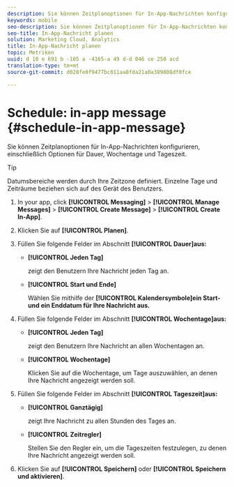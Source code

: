 ```yaml
---
description: Sie können Zeitplanoptionen für In-App-Nachrichten konfigurieren, einschließlich Optionen für Dauer, Wochentage und Tageszeit.
keywords: mobile
seo-description: Sie können Zeitplanoptionen für In-App-Nachrichten konfigurieren, einschließlich Optionen für Dauer, Wochentage und Tageszeit.
seo-title: In-App-Nachricht planen
solution: Marketing Cloud, Analytics
title: In-App-Nachricht planen
topic: Metriken
uuid: d 10 e 691 b -105 a -4165-a 49 d-d 046 ce 250 acd
translation-type: tm+mt
source-git-commit: d028fe0f9477bc011aa8fda21a0a389808df0fce

---
```



# Schedule: in-app message {#schedule-in-app-message}

Sie können Zeitplanoptionen für In-App-Nachrichten konfigurieren, einschließlich Optionen für Dauer, Wochentage und Tageszeit.

>[!TIP]
>
>Datumsbereiche werden durch Ihre Zeitzone definiert. Einzelne Tage und Zeiträume beziehen sich auf des Gerät des Benutzers.

1. In your app, click **[!UICONTROL Messaging]** &gt; **[!UICONTROL Manage Messages]** &gt; **[!UICONTROL Create Message]** &gt; **[!UICONTROL Create In-App]**.
1. Klicken Sie auf **[!UICONTROL Planen]**.
1. Füllen Sie folgende Felder im Abschnitt **[!UICONTROL Dauer]aus:**

   * **[!UICONTROL Jeden Tag]**

      zeigt den Benutzern Ihre Nachricht jeden Tag an.

   * **[!UICONTROL Start und Ende]**

      Wählen Sie mithilfe der **[!UICONTROL Kalendersymbole]ein Start- und ein Enddatum für Ihre Nachricht aus.**

1. Füllen Sie folgende Felder im Abschnitt **[!UICONTROL Wochentage]aus:**

   * **[!UICONTROL Jeden Tag]**

      zeigt den Benutzern Ihre Nachricht an allen Wochentagen an.

   * **[!UICONTROL Wochentage]**

      Klicken Sie auf die Wochentage, um Tage auszuwählen, an denen Ihre Nachricht angezeigt werden soll.

1. Füllen Sie folgende Felder im Abschnitt **[!UICONTROL Tageszeit]aus:**

   * **[!UICONTROL Ganztägig]**

      zeigt Ihre Nachricht zu allen Stunden des Tages an.

   * **[!UICONTROL Zeitregler]**

      Stellen Sie den Regler ein, um die Tageszeiten festzulegen, zu denen Ihre Nachricht angezeigt werden soll.

1. Klicken Sie auf **[!UICONTROL Speichern]** oder **[!UICONTROL Speichern und aktivieren]**.
